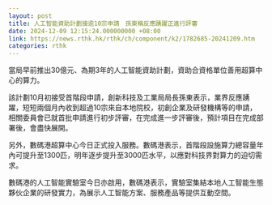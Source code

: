 ```yaml
---
layout: post
title: 人工智能資助計劃接逾10宗申請　孫東稱反應踴躍正進行評審
date: 2024-12-09 12:15:24.000000000 +08:00
link: https://news.rthk.hk/rthk/ch/component/k2/1782685-20241209.htm
categories: rthk
---
```


當局早前推出30億元、為期3年的人工智能資助計劃，資助合資格單位善用超算中心的算力。

該計劃10月初接受首階段申請，創新科技及工業局局長孫東表示，業界反應踴躍，短短兩個月內收到超過10宗來自本地院校，初創企業及研發機構等的申請，相關委員會已就首批申請進行初步評審，在完成進一步評審後，預計項目在完成部署後，會盡快展開。

另外，數碼港超算中心今日正式投入服務。數碼港表示，首階段設施算力總容量年內可提升至1300匹，明年逐步提升至3000匹水平，以應對科技界對算力的迫切需求。

數碼港的人工智能實驗室今日亦啟用，數碼港表示，實驗室集結本地人工智能生態夥伙企業的研發實力，為展示人工智能方案、服務產品等提供互動空間。
